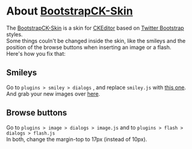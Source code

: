 # About [BootstrapCK-Skin][BootstrapCK-Skin]

The [BootstrapCK-Skin][BootstrapCK-Skin] is a skin for [CKEditor][CKEditor] based on [Twitter Bootstrap][Twitter Bootstrap] styles.<br />
Some things couln't be changed inside the skin, like the smileys and the position of the browse buttons when inserting an image or a flash.<br />
Here's how you fix that:

## Smileys

Go to <code>plugins > smiley > dialogs</code> , and replace <code>smiley.js</code> with [this one][this one].<br />
And grab your new images over [here][here].

## Browse buttons

Go to <code>plugins > image > dialogs > image.js</code> and to <code>plugins > flash > dialogs > flash.js</code><br />
In both, change the margin-top to 17px (instead of 10px).


[BootstrapCK-Skin]: https://github.com/Kunstmaan/BootstrapCK-Skin "BootstrapCK-Skin"
[CKEditor]: http://ckeditor.com/ "CKEditor"
[Twitter Bootstrap]: http://twitter.github.com/bootstrap/ "Twitter Bootstrap"
[this one]: http://kunstmaan.github.com/BootstrapCK-Skin/smiley.js "smiley.js"
[here]: http://kunstmaan.github.com/BootstrapCK-Skin/smileys.zip "smileys.zip"
[kunstmaan]: http://www.kunstmaan.be "Kunstmaan"